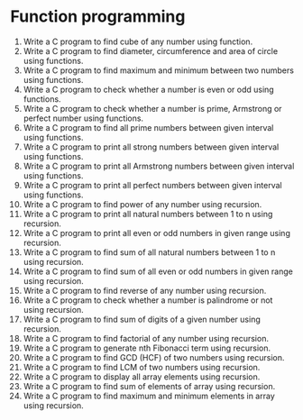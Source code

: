 # Function programming

1. Write a C program to find cube of any number using function.
2. Write a C program to find diameter, circumference and area of circle using functions.
3. Write a C program to find maximum and minimum between two numbers using functions.
4. Write a C program to check whether a number is even or odd using functions.
5. Write a C program to check whether a number is prime, Armstrong or perfect number using functions.
6. Write a C program to find all prime numbers between given interval using functions.
7. Write a C program to print all strong numbers between given interval using functions.
8. Write a C program to print all Armstrong numbers between given interval using functions.
9. Write a C program to print all perfect numbers between given interval using functions.
10. Write a C program to find power of any number using recursion.
11. Write a C program to print all natural numbers between 1 to n using recursion.
12. Write a C program to print all even or odd numbers in given range using recursion.
13. Write a C program to find sum of all natural numbers between 1 to n using recursion.
14. Write a C program to find sum of all even or odd numbers in given range using recursion.
15. Write a C program to find reverse of any number using recursion.
16. Write a C program to check whether a number is palindrome or not using recursion.
17. Write a C program to find sum of digits of a given number using recursion.
18. Write a C program to find factorial of any number using recursion.
19. Write a C program to generate nth Fibonacci term using recursion.
20. Write a C program to find GCD (HCF) of two numbers using recursion.
21. Write a C program to find LCM of two numbers using recursion.
22. Write a C program to display all array elements using recursion.
23. Write a C program to find sum of elements of array using recursion.
24. Write a C program to find maximum and minimum elements in array using recursion.
